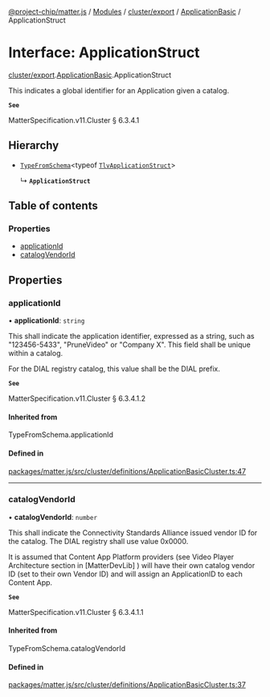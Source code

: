 [@project-chip/matter.js](../README.md) / [Modules](../modules.md) / [cluster/export](../modules/cluster_export.md) / [ApplicationBasic](../modules/cluster_export.ApplicationBasic.md) / ApplicationStruct

# Interface: ApplicationStruct

[cluster/export](../modules/cluster_export.md).[ApplicationBasic](../modules/cluster_export.ApplicationBasic.md).ApplicationStruct

This indicates a global identifier for an Application given a catalog.

**`See`**

MatterSpecification.v11.Cluster § 6.3.4.1

## Hierarchy

- [`TypeFromSchema`](../modules/tlv_export.md#typefromschema)\<typeof [`TlvApplicationStruct`](../modules/cluster_export.ApplicationBasic.md#tlvapplicationstruct)\>

  ↳ **`ApplicationStruct`**

## Table of contents

### Properties

- [applicationId](cluster_export.ApplicationBasic.ApplicationStruct.md#applicationid)
- [catalogVendorId](cluster_export.ApplicationBasic.ApplicationStruct.md#catalogvendorid)

## Properties

### applicationId

• **applicationId**: `string`

This shall indicate the application identifier, expressed as a string, such as "123456-5433", "PruneVideo"
or "Company X". This field shall be unique within a catalog.

For the DIAL registry catalog, this value shall be the DIAL prefix.

**`See`**

MatterSpecification.v11.Cluster § 6.3.4.1.2

#### Inherited from

TypeFromSchema.applicationId

#### Defined in

[packages/matter.js/src/cluster/definitions/ApplicationBasicCluster.ts:47](https://github.com/project-chip/matter.js/blob/904d0c9b952b91f28a21803759c5e5c66ee4d272/packages/matter.js/src/cluster/definitions/ApplicationBasicCluster.ts#L47)

___

### catalogVendorId

• **catalogVendorId**: `number`

This shall indicate the Connectivity Standards Alliance issued vendor ID for the catalog. The DIAL registry
shall use value 0x0000.

It is assumed that Content App Platform providers (see Video Player Architecture section in [MatterDevLib] )
will have their own catalog vendor ID (set to their own Vendor ID) and will assign an ApplicationID to each
Content App.

**`See`**

MatterSpecification.v11.Cluster § 6.3.4.1.1

#### Inherited from

TypeFromSchema.catalogVendorId

#### Defined in

[packages/matter.js/src/cluster/definitions/ApplicationBasicCluster.ts:37](https://github.com/project-chip/matter.js/blob/904d0c9b952b91f28a21803759c5e5c66ee4d272/packages/matter.js/src/cluster/definitions/ApplicationBasicCluster.ts#L37)
